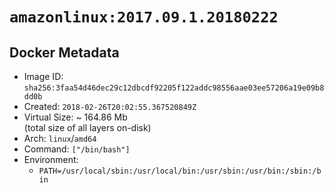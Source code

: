 # `amazonlinux:2017.09.1.20180222`

## Docker Metadata

- Image ID: `sha256:3faa54d46dec29c12dbcdf92205f122addc98556aae03ee57206a19e09b8dd0b`
- Created: `2018-02-26T20:02:55.367520849Z`
- Virtual Size: ~ 164.86 Mb  
  (total size of all layers on-disk)
- Arch: `linux`/`amd64`
- Command: `["/bin/bash"]`
- Environment:
  - `PATH=/usr/local/sbin:/usr/local/bin:/usr/sbin:/usr/bin:/sbin:/bin`
